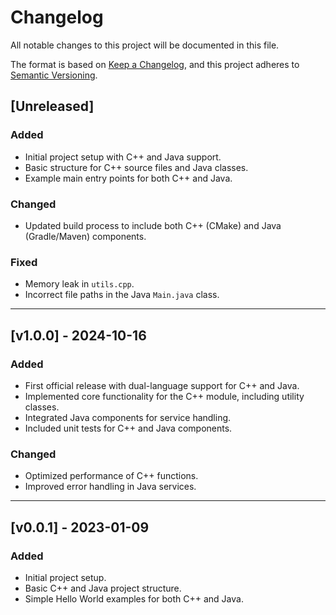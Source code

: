 # Changelog

All notable changes to this project will be documented in this file.

The format is based on [Keep a Changelog](https://keepachangelog.com/en/1.0.0/), and this project adheres to [Semantic Versioning](https://semver.org/spec/v2.0.0.html).

## [Unreleased]

### Added
- Initial project setup with C++ and Java support.
- Basic structure for C++ source files and Java classes.
- Example main entry points for both C++ and Java.

### Changed
- Updated build process to include both C++ (CMake) and Java (Gradle/Maven) components.
  
### Fixed
- Memory leak in `utils.cpp`.
- Incorrect file paths in the Java `Main.java` class.

---

## [v1.0.0] - 2024-10-16

### Added
- First official release with dual-language support for C++ and Java.
- Implemented core functionality for the C++ module, including utility classes.
- Integrated Java components for service handling.
- Included unit tests for C++ and Java components.
  
### Changed
- Optimized performance of C++ functions.
- Improved error handling in Java services.

---

## [v0.0.1] - 2023-01-09

### Added
- Initial project setup.
- Basic C++ and Java project structure.
- Simple Hello World examples for both C++ and Java.
